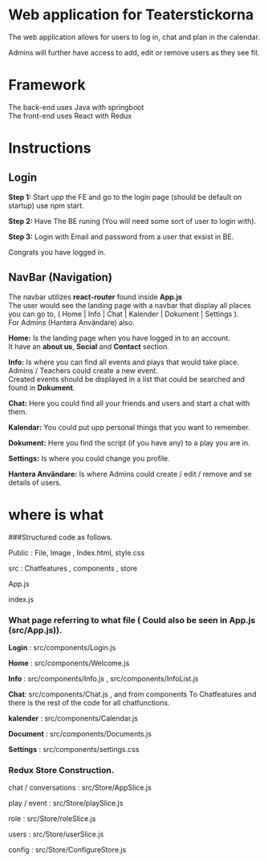 # Web application for Teaterstickorna

The web application allows for users to log in, chat and plan in the calendar.

Admins will further have access to add, edit or remove users as they see fit.

# Framework

The back-end uses Java with springboot  
The front-end uses React with Redux

# Instructions

## Login

**Step 1:** Start upp the FE and go to the login page (should be default on startup) use npm start.

**Step 2:** Have The BE runing (You will need some sort of user to login with).

**Step 3:** Login with Email and password from a user that exsist in BE.

Congrats you have logged in.

## NavBar (Navigation)

The navbar utilizes **react-router** found inside **App.js**  
The user would see the landing page with a navbar that display all places you can go to, ( Home | Info | Chat | Kalender | Dokument | Settings ).  
For Admins (Hantera Användare) also.

**Home:** Is the landing page when you have logged in to an account.  
It have an **about us**, **Social** and **Contact** section.

**Info:** Is where you can find all events and plays that would take place.  
Admins / Teachers could create a new event.  
Created events should be displayed in a list that could be searched and found in **Dokument**.

**Chat:** Here you could find all your friends and users and start a chat with them.

**Kalendar:** You could put upp personal things that you want to remember.

**Dokument:** Here you find the script (if you have any) to a play you are in.

**Settings:** Is where you could change you profile.

**Hantera Användare:** Is where Admins could create / edit / remove and se details of users.


# where is what

###Structured code as follows.

Public : File, Image , Index.html, style.css  

src : Chatfeatures , components , store 

App.js

index.js 


### What page referring to what file ( Could also be seen in App.js (src/App.js)).

**Login** : src/components/Login.js

**Home**  : src/components/Welcome.js

**Info** : src/components/Info.js , src/components/InfoList.js

**Chat**: src/components/Chat.js , and from components To Chatfeatures and there is the rest of the code for all chatfunctions.

**kalender** : src/components/Calendar.js

**Document** : src/components/Documents.js

**Settings** : src/components/settings.css


### Redux Store Construction.

chat / conversations : src/Store/AppSlice.js

play / event : src/Store/playSlice.js

role : src/Store/roleSlice.js

users : src/Store/userSlice.js

config : src/Store/ConfigureStore.js


